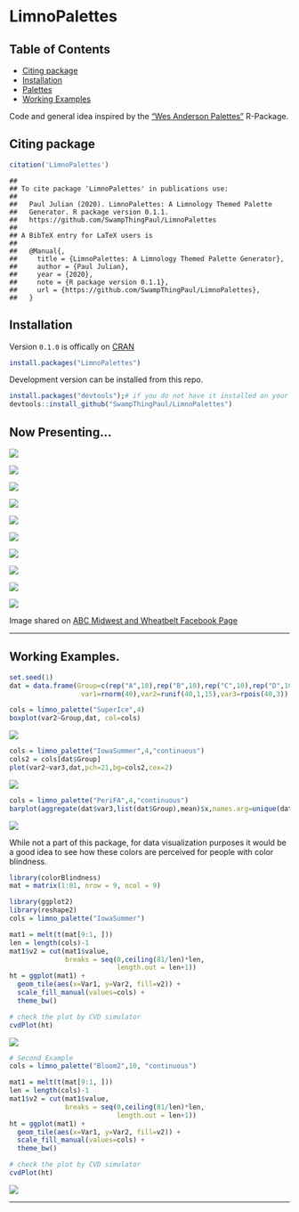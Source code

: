 LimnoPalettes
================

## Table of Contents

  - [Citing package](#cite)
  - [Installation](#install)
  - [Palettes](#examp)
  - [Working Examples](#workexamp)

Code and general idea inspired by the [“Wes Anderson
Palettes”](https://github.com/karthik/wesanderson) R-Package.

## Citing package <a name="cite"></a>

``` r
citation('LimnoPalettes')
```

    ## 
    ## To cite package 'LimnoPalettes' in publications use:
    ## 
    ##   Paul Julian (2020). LimnoPalettes: A Limnology Themed Palette
    ##   Generator. R package version 0.1.1.
    ##   https://github.com/SwampThingPaul/LimnoPalettes
    ## 
    ## A BibTeX entry for LaTeX users is
    ## 
    ##   @Manual{,
    ##     title = {LimnoPalettes: A Limnology Themed Palette Generator},
    ##     author = {Paul Julian},
    ##     year = {2020},
    ##     note = {R package version 0.1.1},
    ##     url = {https://github.com/SwampThingPaul/LimnoPalettes},
    ##   }

## Installation <a name="install"></a>

Version `0.1.0` is offically on
[CRAN](https://cran.r-project.org/web/packages/LimnoPalettes/index.html)

``` r
install.packages("LimnoPalettes")
```

Development version can be installed from this repo.

``` r
install.packages("devtools");# if you do not have it installed on your PC
devtools::install_github("SwampThingPaul/LimnoPalettes")
```

## Now Presenting… <a name="examp"></a>

![](man/figures/iowa-1.png)<!-- -->

![](man/figures/PeriFA-1.png)<!-- -->

![](man/figures/Bloom1-1.png)<!-- -->

![](man/figures/Bloom2-1.png)<!-- -->

![](man/figures/SuperIce-1.png)<!-- -->

![](man/figures/FlatheadRocks-1.png)<!-- -->

![](man/figures/ShelburnePond-1.png)<!-- -->

![](man/figures/WetSoil-1.png)<!-- -->

![](man/figures/OrdRiver-1.png)<!-- -->

![](man/figures/WA%20Salt%20Lakes%20-1.png)<!-- -->

Image shared on [ABC Midwest and Wheatbelt Facebook
Page](https://www.facebook.com/abcmidwestandwheatbelt/photos/a.321716205984/10158416054510985/)

-----

## Working Examples. <a name="workexamp"></a>

``` r
set.seed(1)
dat = data.frame(Group=c(rep("A",10),rep("B",10),rep("C",10),rep("D",10)),
                  var1=rnorm(40),var2=runif(40,1,15),var3=rpois(40,3))

cols = limno_palette("SuperIce",4)
boxplot(var2~Group,dat, col=cols)
```

![](man/figures/examp1-1.png)<!-- -->

``` r
cols = limno_palette("IowaSummer",4,"continuous")
cols2 = cols[dat$Group]
plot(var2~var3,dat,pch=21,bg=cols2,cex=2)
```

![](man/figures/examp2-1.png)<!-- -->

``` r
cols = limno_palette("PeriFA",4,"continuous")
barplot(aggregate(dat$var3,list(dat$Group),mean)$x,names.arg=unique(dat$Group),ylim=c(0,4),col=cols)
```

![](man/figures/examp3-1.png)<!-- -->

While not a part of this package, for data visualization purposes it
would be a good idea to see how these colors are perceived for people
with color blindness.

``` r
library(colorBlindness)
mat = matrix(1:81, nrow = 9, ncol = 9)

library(ggplot2)
library(reshape2)
cols = limno_palette("IowaSummer")

mat1 = melt(t(mat[9:1, ]))
len = length(cols)-1
mat1$v2 = cut(mat1$value,
              breaks = seq(0,ceiling(81/len)*len, 
                           length.out = len+1))
ht = ggplot(mat1) + 
  geom_tile(aes(x=Var1, y=Var2, fill=v2)) + 
  scale_fill_manual(values=cols) + 
  theme_bw()

# check the plot by CVD simulator
cvdPlot(ht)
```

![](man/figures/unnamed-chunk-4-1.png)<!-- -->

``` r
# Second Example
cols = limno_palette("Bloom2",10, "continuous")

mat1 = melt(t(mat[9:1, ]))
len = length(cols)-1
mat1$v2 = cut(mat1$value,
              breaks = seq(0,ceiling(81/len)*len, 
                           length.out = len+1))
ht = ggplot(mat1) + 
  geom_tile(aes(x=Var1, y=Var2, fill=v2)) + 
  scale_fill_manual(values=cols) + 
  theme_bw()

# check the plot by CVD simulator
cvdPlot(ht)
```

![](man/figures/unnamed-chunk-5-1.png)<!-- -->

-----
